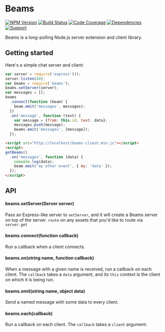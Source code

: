 # Beams

[![NPM Version](https://badge.fury.io/js/beams.png)](http://badge.fury.io/js/beams)
[![Build Status](https://travis-ci.org/zerious/beams.png?branch=master)](https://travis-ci.org/zerious/beams)
[![Code Coverage](https://coveralls.io/repos/zerious/beams/badge.png?branch=master)](https://coveralls.io/r/zerious/beams)
[![Dependencies](https://david-dm.org/zerious/beams.png?theme=shields.io)](https://david-dm.org/zerious/beams)
[![Support](http://img.shields.io/gittip/zerious.png)](https://www.gittip.com/zerious/)

Beams is a long-polling Node.js server extension and client library.

## Getting started

Here's a simple chat server and client:

```javascript
var server = require('express')();
server.listen(80);
var beams = require('beams');
beams.setServer(server);
var messages = [];
beams
  .connect(function (beam) {
    beam.emit('messages', messages);
  })
  .on('message', function (text) {
    var message = {from: this.id, text: data};
    messages.push(message);
    beams.emit('messages', [message]);
  });
```

```html
<script src="http://localhost/beams-client.min.js"></script>
<script>
getBeams()
  .on('messages', function (data) {
    console.log(data);
    beam.emit('my other event', { my: 'data' });
  });
</script>
```


## API

#### beams.setServer(Server server)
Pass an Express-like server to `setServer`, and it will create a Beams server on
top of the server.
`route` on any assets that you'd like to route via `server.get`

#### beams.connect(function callback)
Run a callback when a client connects.

#### beams.on(string name, function callback)
When a message with a given name is received, run a callback on each client.
The `callback` takes a `data` argument, and its `this` context is the client
on which it is being run.

#### beams.emit(string name, object data)
Send a named message with some data to every client.

#### beams.each(callback)
Run a callback on each client. The `callback` takes a `client` argument.